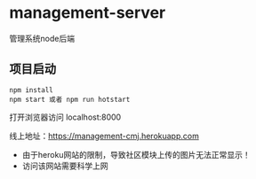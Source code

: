 # management-server
管理系统node后端

## 项目启动
```
npm install
npm start 或者 npm run hotstart
```
打开浏览器访问 localhost:8000

线上地址：https://management-cmj.herokuapp.com
- 由于heroku网站的限制，导致社区模块上传的图片无法正常显示！
- 访问该网站需要科学上网
